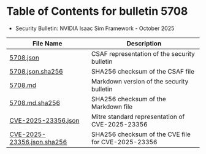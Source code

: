 # Table of Contents for bulletin 5708

 - Security Bulletin: NVIDIA Isaac Sim Framework - October 2025

| File Name | Description |
|-----------|-------------|
| [5708.json](5708.json) | CSAF representation of the security bulletin |
| [5708.json.sha256](5708.json.sha256) | SHA256 checksum of the CSAF file |
| [5708.md](5708.md) | Markdown version of the security bulletin |
| [5708.md.sha256](5708.md.sha256) | SHA256 checksum of the Markdown file |
| [CVE-2025-23356.json](CVE-2025-23356.json) | Mitre standard representation of CVE-2025-23356 |
| [CVE-2025-23356.json.sha256](CVE-2025-23356.json.sha256) | SHA256 checksum of the CVE file for CVE-2025-23356 |
